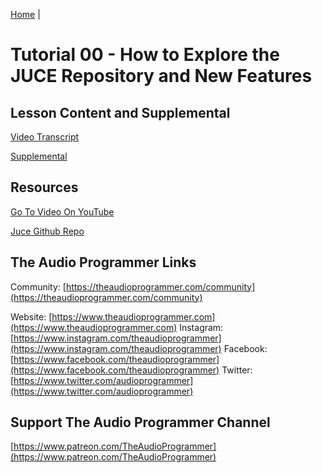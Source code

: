 [Home](../README.md) |

# Tutorial 00 - How to Explore the JUCE Repository and New Features

##  Lesson Content and Supplemental

[Video Transcript](./Transcript.md)

[Supplemental](./Supplemental.md)

## Resources
[Go To Video On YouTube](https://youtu.be/3GyQhLwb3J8)

[Juce Github Repo](https://github.com/juce-framework/JUCE)

## The Audio Programmer Links

Community:  [https://theaudioprogrammer.com/community](https://theaudioprogrammer.com/community)

Website: [https://www.theaudioprogrammer.com](https://www.theaudioprogrammer.com)
Instagram: [https://www.instagram.com/theaudioprogrammer](https://www.instagram.com/theaudioprogrammer)
Facebook: [https://www.facebook.com/theaudioprogrammer](https://www.facebook.com/theaudioprogrammer)
Twitter: [https://www.twitter.com/audioprogrammer](https://www.twitter.com/audioprogrammer)

## Support The Audio Programmer Channel

[https://www.patreon.com/TheAudioProgrammer](https://www.patreon.com/TheAudioProgrammer)
